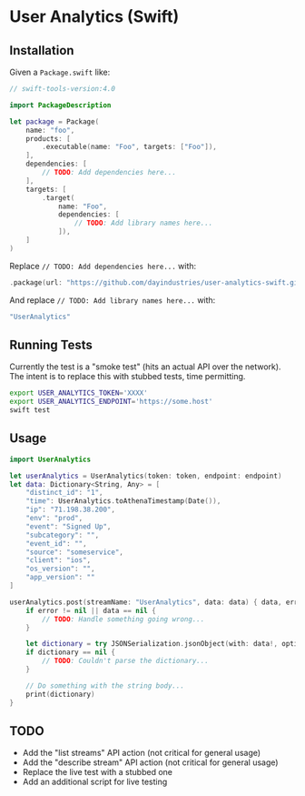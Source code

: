 # User Analytics (Swift)

## Installation

Given a `Package.swift` like:

```swift
// swift-tools-version:4.0

import PackageDescription

let package = Package(
    name: "foo",
    products: [
        .executable(name: "Foo", targets: ["Foo"]),
    ],
    dependencies: [
        // TODO: Add dependencies here...
    ],
    targets: [
        .target(
            name: "Foo",
            dependencies: [
                // TODO: Add library names here...
            ]),
    ]
)
```

Replace `// TODO: Add dependencies here...` with:

```swift
.package(url: "https://github.com/dayindustries/user-analytics-swift.git"),
```

And replace `// TODO: Add library names here...` with:

```swift
"UserAnalytics"
```

## Running Tests

Currently the test is a "smoke test" (hits an actual API over the network). The intent is to replace this with stubbed tests, time permitting.

```sh
export USER_ANALYTICS_TOKEN='XXXX'
export USER_ANALYTICS_ENDPOINT='https://some.host'
swift test
```

## Usage

```swift
import UserAnalytics

let userAnalytics = UserAnalytics(token: token, endpoint: endpoint)
let data: Dictionary<String, Any> = [
    "distinct_id": "1",
    "time": UserAnalytics.toAthenaTimestamp(Date()),
    "ip": "71.198.38.200",
    "env": "prod",
    "event": "Signed Up",
    "subcategory": "",
    "event_id": "",
    "source": "someservice",
    "client": "ios",
    "os_version": "",
    "app_version": ""
]

userAnalytics.post(streamName: "UserAnalytics", data: data) { data, error in
    if error != nil || data == nil {
        // TODO: Handle something going wrong...
    }

    let dictionary = try JSONSerialization.jsonObject(with: data!, options: [])
    if dictionary == nil {
        // TODO: Couldn't parse the dictionary...
    }

    // Do something with the string body...
    print(dictionary)
}
```

## TODO

* Add the "list streams" API action (not critical for general usage)
* Add the "describe stream" API action (not critical for general usage)
* Replace the live test with a stubbed one
* Add an additional script for live testing
